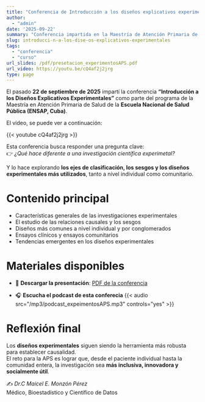 ```yaml
---
title: "Conferencia de Introducción a los diseños explicativos experimentales"
author: 
  - "admin"
date: '2025-09-22'
summary: "Conferencia impartida en la Maestría de Atención Primaria de Salud (ENSAP, Cuba), donde se abordan los fundamentos de los diseños explicativos experimentales, los sesgos y las tendencias actuales en ensayos clínicos y comunitarios. Incluye la descarga de la presentación y un podcast complementario."
slug: introducci-n-a-los-dise-os-explicativos-experimentales
tags:
  - "conferencia"
  - "curso"
url_slides: /pdf/presetacion_experimentosAPS.pdf
url_video: https://youtu.be/cQ4af2j2jrg
type: page
---
```




El pasado **22 de septiembre de 2025** impartí la conferencia **“Introducción a los Diseños Explicativos Experimentales”** como parte del programa de la Maestría en Atención Primaria de Salud de la **Escuela Nacional de Salud Pública (ENSAP, Cuba)**.  

El vídeo, se puede ver a continuación:

{{< youtube cQ4af2j2jrg >}}



Esta conferencia busca responder una pregunta clave:  
👉 *¿Qué hace diferente a una investigación científica experimetal?*  

Y lo hace explorando **los ejes de clasificación, los sesgos y los diseños experimentales más utilizados**, tanto a nivel individual como comunitario.



# Contenido principal
- Características generales de las investigaciones experimentales  
- El estudio de las relaciones causales y los sesgos  
- Diseños más comunes a nivel individual y por conglomerados  
- Ensayos clínicos y ensayos comunitarios  
- Tendencias emergentes en los diseños experimentales  


# Materiales disponibles

- 📂 **Descargar la presentación**: [PDF de la conferencia](/pdf/presetacion_experimentosAPS.pdf)  

- 🎧 **Escucha el podcast de esta conferecia**
{{< audio src="/mp3/podcast_expeimentosAPS.mp3" controls="yes" >}}




# Reflexión final

Los **diseños experimentales** siguen siendo la herramienta más robusta para establecer causalidad.  
El reto para la APS es lograr que, desde el paciente individual hasta la comunidad entera, la investigación sea **más inclusiva, innovadora y socialmente útil**.  



✍️ *Dr.C Maicel E. Monzón Pérez*  
Médico, Bioestadístico y Científico de Datos  
